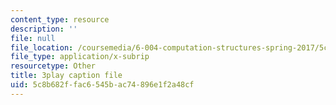 ```yaml
---
content_type: resource
description: ''
file: null
file_location: /coursemedia/6-004-computation-structures-spring-2017/5c8b682ffac6545bac74896e1f2a48cf_LW-8wbtPQIE.vtt
file_type: application/x-subrip
resourcetype: Other
title: 3play caption file
uid: 5c8b682f-fac6-545b-ac74-896e1f2a48cf
---
```

